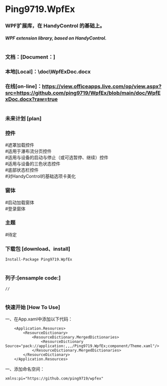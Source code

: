 # Ping9719.WpfEx

### WPF扩展库，在 HandyControl 的基础上。
##### WPF extension library, based on HandyControl.
#

### 文档：[Document：]
### 本地[Local]：\doc\WpfExDoc.docx
### 在线[on-line]：https://view.officeapps.live.com/op/view.aspx?src=https://github.com/ping9719/WpfEx/blob/main/doc/WpfExDoc.docx?raw=true
#

### 未来计划 [plan]
### 控件
#遮罩加载控件<br/>
#适用于瀑布流分页控件<br/>
#适用与设备的启动与停止（或可选暂停、继续）控件<br/>
#适用与设备的三色状态控件<br/>
#底部状态栏控件<br/>
#对HandyControl的基础选项卡美化
### 窗体
#启动加载窗体<br/>
#登录窗体<br/>
### 主题
#待定<br/>

### 下载包 [download、install]
```CSharp
Install-Package Ping9719.WpfEx
```
#

### 列子:[ensample code:]
```CSharp
//
```
#

### 快速开始 [How To Use]
一、在App.xaml中添加以下代码：
```CSharp
    <Application.Resources>
        <ResourceDictionary>
            <ResourceDictionary.MergedDictionaries>
                <ResourceDictionary Source="pack://application:,,,/Ping9719.WpfEx;component/Theme.xaml"/>
            </ResourceDictionary.MergedDictionaries>
        </ResourceDictionary>
    </Application.Resources>
```
一、添加命名空间：
```CSharp
xmlns:pi="https://github.com/ping9719/wpfex"
```

